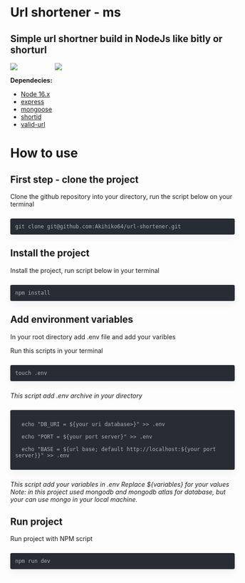# Url shortener - ms

## Simple url shortner build in NodeJs like bitly or shorturl

<div class="icons-container" style="display: flex; justify-content: flex-start;">
<div class="language-icon" style="width: 100%; max-width: 80px;"><a href="https://nodejs.org/"><img src="https://cdn.jsdelivr.net/gh/devicons/devicon/icons/nodejs/nodejs-original-wordmark.svg" /></a></div>
<div class="language-icon"><a href="https://www.npmjs.com/"><img src="https://cdn.jsdelivr.net/gh/devicons/devicon/icons/npm/npm-original-wordmark.svg" /></a></div>
</div>

**Dependecies:**
- [Node 16.x ](https://nodejs.org/)
- [express](https://www.npmjs.com/package/express)
- [mongoose](https://www.npmjs.com/package/mongoose)
- [shortid](https://www.npmjs.com/package/shortid)
- [valid-url](https://www.npmjs.com/package/valid-url)

# How to use

## **First step - clone the project**
Clone the github repository into your directory, run the script below on your terminal
<div class="highlight">
  <code>git clone git@github.com:Akihiko64/url-shortener.git</code>
  <!-- <button>Copy</button> -->
</div>

## **Install the project**
Install the project, run script below in your terminal
<div class="highlight">
  <code>npm install</code>
  <!-- <button>Copy</button> -->
</div>


## **Add environment variables**

In your root directory add .env file and add your varibles

Run this scripts in your terminal

<div class="highlight">
  <code>touch .env</code>
  <!-- <button>Copy</button> -->
</div>

*This script add .env archive in your directory*

<div class="highlight">
  <code>
  echo "DB_URI = ${your uri database>}" >> .env<br>
  echo "PORT = ${your port server}" >> .env<br>
  echo "BASE = ${url base; default http://localhost:${your port server}}" >> .env
  </code>
  <!-- <button>Copy</button> -->
</div>

*This script add your variables in .env*
*Replace ${variables} for your values*
*Note: in this project used mongodb and mongodb atlas for database, but your can use mongo in your local machine.*


## **Run project**

Run project with NPM script

<div class="highlight">
  <code>npm run dev</code>
  <!-- <button>Copy</button> -->
</div>

<head>
<style>
    .icons-container{
        display: flex;
        justify-content: flex-start;
    }

    .language-icon{
        width: 100%;
        max-width: 80px;
    }

    .language-icon:not(:first-child){
        margin-left: 20px;
    }
        
    div.highlight {
    width: 100%;
    max-width: 800px;
    position: relative;
    border-radius: 0.2rem;
    padding: 10px;
    margin: 1.5rem 0;
    box-shadow: 0 0.5rem 1rem rgba(0, 0, 0, 0.05);
    border: 1px solid rgba(0, 0, 0, 0.25);
    box-sizing: border-box;
    }

    div.highlight button {
    color: #adb5bd;
    box-sizing: border-box;
    transition: 0.2s ease-out;
    cursor: pointer;
    user-select: none;
    background: rgba(0, 0, 0, 0.15);
    border: 1px solid rgba(0, 0, 0, 0);
    padding: 5px 10px;
    font-size: 0.8em;
    position: absolute;
    top: 0;
    right: 0;
    border-radius: 0 0.15rem;
    }

    .highlight, pre.highlight {
    background: #282c34;
    color: #abb2bf;
    }

</style>



<script>
    const copyToClipboard = str => {
    const el = document.createElement('textarea'); // Create a <textarea> element
    el.value = str; // Set its value to the string that you want copied
    el.setAttribute('readonly', ''); // Make it readonly to be tamper-proof
    el.style.position = 'absolute';
    el.style.left = '-9999px'; // Move outside the screen to make it invisible
    document.body.appendChild(el); // Append the <textarea> element to the HTML document
    const selected =
        document.getSelection().rangeCount > 0 // Check if there is any content selected previously
        ? document.getSelection().getRangeAt(0) // Store selection if found
        : false; // Mark as false to know no selection existed before
    el.select(); // Select the <textarea> content
    document.execCommand('copy'); // Copy - only works as a result of a user action (e.g. click events)
    document.body.removeChild(el); // Remove the <textarea> element
    if (selected) {
        // If a selection existed before copying
        document.getSelection().removeAllRanges(); // Unselect everything on the HTML document
        document.getSelection().addRange(selected); // Restore the original selection
    }
    };

    function handleCopyClick(evt) {
    // get the children of the parent element
    const { children } = evt.target.parentElement;
    // grab the first element (we append the copy button on afterwards, so the first will be the code element)
    // destructure the innerText from the code block
    const { innerText } = Array.from(children)[0];

    // copy all of the code to the clipboard
    copyToClipboard(innerText);
    // alert to show it worked, but you can put any kind of tooltip/popup
    }

    // get the list of all highlight code blocks
    const highlights = document.querySelectorAll('div.highlight');
    // add the copy button to each code block
    highlights.forEach(div => {
    // create the copy button
    const copy = document.createElement('button');
    copy.innerHTML = 'Copy';
    // add the event listener to each click
    copy.addEventListener('click', handleCopyClick);
    // append the copy button to each code block
    div.append(copy);
    });
</script>


</head>